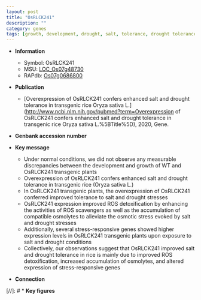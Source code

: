 ```yaml
---
layout: post
title: "OsRLCK241"
description: ""
category: genes
tags: [growth, development, drought, salt, tolerance, drought tolerance, stress, drought stress, osmotic stress]
---
```


* **Information**  
    + Symbol: OsRLCK241  
    + MSU: [LOC_Os07g48730](http://rice.uga.edu/cgi-bin/ORF_infopage.cgi?orf=LOC_Os07g48730)  
    + RAPdb: [Os07g0686800](https://rapdb.dna.affrc.go.jp/locus/?name=Os07g0686800)  

* **Publication**  
    + [Overexpression of OsRLCK241 confers enhanced salt and drought tolerance in transgenic rice Oryza sativa L.](http://www.ncbi.nlm.nih.gov/pubmed?term=Overexpression of OsRLCK241 confers enhanced salt and drought tolerance in transgenic rice Oryza sativa L.%5BTitle%5D), 2020, Gene.

* **Genbank accession number**  

* **Key message**  
    + Under normal conditions, we did not observe any measurable discrepancies between the development and growth of WT and OsRLCK241 transgenic plants
    + Overexpression of OsRLCK241 confers enhanced salt and drought tolerance in transgenic rice (Oryza sativa L.)
    + In OsRLCK241 transgenic plants, the overexpression of OsRLCK241 conferred improved tolerance to salt and drought stresses
    + OsRLCK241 expression improved ROS detoxification by enhancing the activities of ROS scavengers as well as the accumulation of compatible osmolytes to alleviate the osmotic stress evoked by salt and drought stresses
    + Additionally, several stress-responsive genes showed higher expression levels in OsRLCK241 transgenic plants upon exposure to salt and drought conditions
    + Collectively, our observations suggest that OsRLCK241 improved salt and drought tolerance in rice is mainly due to improved ROS detoxification, increased accumulation of osmolytes, and altered expression of stress-responsive genes

* **Connection**  

[//]: # * **Key figures**  


